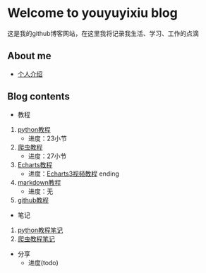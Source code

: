 # Welcome to youyuyixiu blog

这是我的github博客网站，在这里我将记录我生活、学习、工作的点滴

## About me

- [个人介绍](Bio.md)

## Blog contents

- 教程
1. [python教程](Python_tutorial.md)
    - 进度：23小节
2. [爬虫教程](Crawler_tutorial.md)
    - 进度：27小节
3. [Echarts教程](Echarts_tutorial.md)
    - 进度：[Echarts3视频教程](http://www.imooc.com/learn/687) ending
4. [markdown教程](https://www.w3cschool.cn/lme/)
    - 进度：无
5. [github教程](https://www.bilibili.com/video/av23859607)

- 笔记
 1. [python教程笔记](https://github.com/youyuyixiu/Python_tutorial)
 2. [爬虫教程笔记](https://github.com/youyuyixiu/crawler)

- 分享
  - 进度(todo)